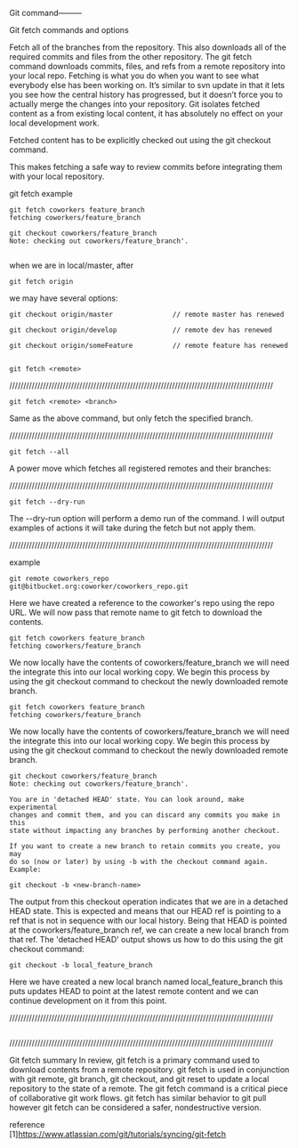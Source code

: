 
Git command———

Git fetch commands and options


Fetch all of the branches from the repository. This also downloads all of the required commits and files from the other repository.
The git fetch command downloads commits, files, and refs from a remote repository into your local repo. Fetching is what you do when you want to see what everybody else has been working on. It’s similar to svn update in that it lets you see how the central history has progressed, but it doesn’t force you to actually merge the changes into your repository. Git isolates fetched content as a from existing local content, it has absolutely no effect on your local development work.

Fetched content has to be explicitly checked out using the git checkout command. 

This makes fetching a safe way to review commits before integrating them with your local repository.

git fetch example
```
git fetch coworkers feature_branch
fetching coworkers/feature_branch

git checkout coworkers/feature_branch
Note: checking out coworkers/feature_branch'.


```

when we are in local/master,
after 
```
git fetch origin
```

we may have several options:
```
git checkout origin/master               // remote master has renewed

git checkout origin/develop              // remote dev has renewed

git checkout origin/someFeature          // remote feature has renewed


```





```
git fetch <remote>
```

//////////////////////////////////////////////////////////////////////////////////////////////

```
git fetch <remote> <branch>

```
Same as the above command, but only fetch the specified branch.




//////////////////////////////////////////////////////////////////////////////////////////////

```
git fetch --all

```
A power move which fetches all registered remotes and their branches:



//////////////////////////////////////////////////////////////////////////////////////////////

```
git fetch --dry-run

```
The --dry-run option will perform a demo run of the command. I will output examples of actions it will take during the fetch but not apply them.



//////////////////////////////////////////////////////////////////////////////////////////////

example

```
git remote coworkers_repo git@bitbucket.org:coworker/coworkers_repo.git

```

Here we have created a reference to the coworker's repo using the repo URL. We will now pass that remote name to git fetch to download the contents.

```
git fetch coworkers feature_branch
fetching coworkers/feature_branch
```

We now locally have the contents of coworkers/feature_branch we will need the integrate this into our local working copy. We begin this process by using the git checkout command to checkout the newly downloaded remote branch.

```
git fetch coworkers feature_branch
fetching coworkers/feature_branch
```

We now locally have the contents of coworkers/feature_branch we will need the integrate this into our local working copy. We begin this process by using the git checkout command to checkout the newly downloaded remote branch.

```
git checkout coworkers/feature_branch
Note: checking out coworkers/feature_branch'.

You are in 'detached HEAD' state. You can look around, make experimental
changes and commit them, and you can discard any commits you make in this
state without impacting any branches by performing another checkout.

If you want to create a new branch to retain commits you create, you may
do so (now or later) by using -b with the checkout command again. Example:

git checkout -b <new-branch-name>

```

The output from this checkout operation indicates that we are in a detached HEAD state. This is expected and means that our HEAD ref is pointing to a ref that is not in sequence with our local history. Being that HEAD is pointed at the coworkers/feature_branch ref, we can create a new local branch from that ref. The 'detached HEAD' output shows us how to do this using the git checkout command:


```
git checkout -b local_feature_branch

```

Here we have created a new local branch named local_feature_branch this puts updates HEAD to point at the latest remote content and we can continue development on it from this point.

//////////////////////////////////////////////////////////////////////////////////////////////

```

```


//////////////////////////////////////////////////////////////////////////////////////////////

Git fetch summary
In review, git fetch is a primary command used to download contents from a remote repository. git fetch is used in conjunction with git remote, git branch, git checkout, and git reset to update a local repository to the state of a remote. The git fetch command is a critical piece of collaborative git work flows. git fetch has similar behavior to git pull however git fetch can be considered a safer, nondestructive version.


reference      
[1]https://www.atlassian.com/git/tutorials/syncing/git-fetch

